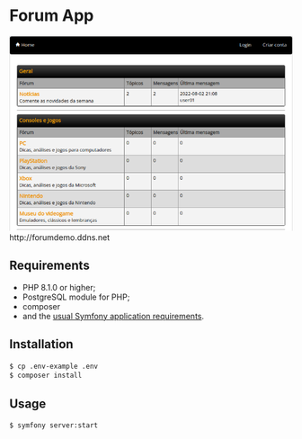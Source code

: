 # Forum App
<img src="/assets/img/preview.png" alt="" title="preview">
http://forumdemo.ddns.net


## Requirements

  * PHP 8.1.0 or higher;
  * PostgreSQL module for PHP;
  * composer
  * and the [usual Symfony application requirements][1].

## Installation

```bash
$ cp .env-example .env
$ composer install
```

## Usage

```bash
$ symfony server:start
```

[1]: https://symfony.com/doc/current/setup.html#technical-requirements

